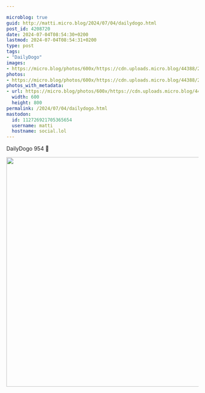 ```yaml
---

microblog: true
guid: http://matti.micro.blog/2024/07/04/dailydogo.html
post_id: 4208720
date: 2024-07-04T08:54:30+0200
lastmod: 2024-07-04T08:54:31+0200
type: post
tags:
- "DailyDogo"
images:
- https://micro.blog/photos/600x/https://cdn.uploads.micro.blog/44388/2024/4f2b26f666254d179c7c24a793f81a2e.jpg
photos:
- https://micro.blog/photos/600x/https://cdn.uploads.micro.blog/44388/2024/4f2b26f666254d179c7c24a793f81a2e.jpg
photos_with_metadata:
- url: https://micro.blog/photos/600x/https://cdn.uploads.micro.blog/44388/2024/4f2b26f666254d179c7c24a793f81a2e.jpg
  width: 600
  height: 800
permalink: /2024/07/04/dailydogo.html
mastodon:
  id: 112726921705365654
  username: matti
  hostname: social.lol
---
```

DailyDogo 954 🐶

<img src="/media/uploads/2024/4f2b26f666254d179c7c24a793f81a2e.jpg" width="600" alt="" />
